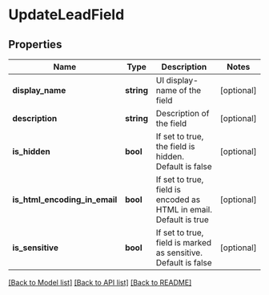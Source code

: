 # UpdateLeadField

## Properties

Name | Type | Description | Notes
------------ | ------------- | ------------- | -------------
**display_name** | **string** | UI display-name of the field | [optional] 
**description** | **string** | Description of the field | [optional] 
**is_hidden** | **bool** | If set to true, the field is hidden.  Default is false | [optional] 
**is_html_encoding_in_email** | **bool** | If set to true, field is encoded as HTML in email.  Default is true | [optional] 
**is_sensitive** | **bool** | If set to true, field is marked as sensitive.  Default is false | [optional] 

[[Back to Model list]](../README.md#documentation-for-models) [[Back to API list]](../README.md#documentation-for-api-endpoints) [[Back to README]](../README.md)
